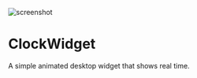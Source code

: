 ![screenshot](https://user-images.githubusercontent.com/100439561/183263540-daccc993-754f-4c98-a5cd-c977229f2d21.png)
# ClockWidget
A simple animated desktop widget that shows real time.
